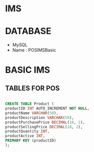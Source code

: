 # IMS

# DATABASE
- MySQL
- Name : POSIMSBasic

# BASIC IMS 
## TABLES FOR POS

```sql

CREATE TABLE Product (
productID INT AUTO_INCREMENT NOT NULL,
productName VARCHAR(50),
productDescription VARCHAR(50),
productPurchasePrice DECIMAL(18, 2),
productSellingPrice DECIMAL(18, 2),
productQuantity INT,
productActive INT,
PRIMARY KEY (productID)
);

```


